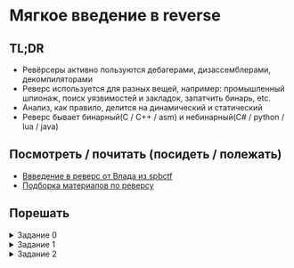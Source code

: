 # Мягкое введение в reverse

## TL;DR
- Ревёрсеры активно пользуются дебагерами, дизассемблерами, декомпиляторами
- Реверс используется для разных вещей, например: промышленный шпионаж, поиск уязвимостей и закладок, запатчить бинарь, etc.
- Анализ, как правило, делится на динамический и статический
- Реверс бывает бинарный(C / C++ / asm) и небинарный(C# / python / lua / java)

## Посмотреть / почитать (посидеть / полежать)
- [Ввведение в реверс от Влада из spbctf](https://www.youtube.com/watch?v=p0u_bsdZCiY)
- [Подборка материалов по реверсу](https://habr.com/ru/company/dsec/blog/334832/)

## Порешать

<details><summary> Задание 0</summary>

```python

#!/usr/bin/env python3

from operator import eq
from typing import Iterable, List

def compose(*funcs):
    def ret(*args, **kwargs):
        prev = funcs[0](*args, **kwargs)
        for func in funcs[1:]:
            prev = func(prev)
        return prev
    return ret

def curry1(func):
    def ret1(x):
        def ret2(*args, **kwargs):
            return func(x, *args, **kwargs)
        return ret2
    return ret1

def conseq(seq : Iterable[str]) -> Iterable[int]:
    count = 0
    prev = None
    for x in seq:
        count += 1
        if x == prev:
            pass
        elif prev == None:
            count -= 1
        else:
            yield count
            count = 0
        prev = x
    count += 1
    yield count

def join(seq : Iterable[int]) -> List[int]:
    r = []
    for x in seq:
        r.append(x)
    return r

check = compose( conseq
               , join
               , curry1(eq)([2, 1, 2, 3, 1, 2])
               )

if __name__ == "__main__":
    s = input("gimme string: ")
    if check(s):
        print("alright")
    else:
        print("bad")
```
</details>

<details><summary> Задание 1</summary>

<details><summary>Main.hs</summary>

```haskell

module Main where

import Data.ByteString      (getLine)
import Data.ByteString.Lazy (fromStrict)
import License              (parseLicense)

import Prelude hiding (getLine)


main :: IO ()
main = do
    putStrLn "Star Force game protection system.\nEnter your license key:"
    keyStr <- fromStrict <$> getLine
    key <- runEither $ parseLicense keyStr
    print key
    if key == (12, 34, 56)
    then putStrLn "Access granted"
    else putStrLn "Access denied"


runEither :: Either String a -> IO a
runEither (Left err)  = error err
runEither (Right val) = pure val
```

</details>

<details><summary>License.hs</summary>

```haskell
{-# LANGUAGE OverloadedStrings #-}
module License
( parseLicense
) where

import Data.Bits            (shiftL, (.|.))
import Data.ByteString.Lazy (ByteString, unpack, length, take, split)
import Data.Monoid          ((<>))
import Data.Word            (Word8)
import Data.ByteString.Base64.Lazy (decode)

import Prelude hiding (length, take, words)


parseLicense :: ByteString -> Either String (Integer, Integer, Integer)
parseLicense val = do
    parsedChunks <- traverse parseLicensePart . split 0x2d $ val
    only3 parsedChunks
  where
    only3 [x, y, z] = pure (x, y, z)
    only3 _ = Left "Incorrect chunk amount"


parseLicensePart :: ByteString -> Either String Integer
parseLicensePart str = do
    words <- fmap unpack . decode . extend $ str
    pure $ concatWordsOnto 0 words
  where
    extend :: ByteString -> ByteString
    extend bs = case length bs `mod` 4 of
                0 -> bs
                n -> take (4 - n) "AAAA" <> bs
    --
    concatWordsOnto :: Integer -> [Word8] -> Integer
    concatWordsOnto res []     = res
    concatWordsOnto res (w:ws) = let res' = shiftL res 8 .|. fromIntegral w
                                 in concatWordsOnto res' ws

```

</details>

</details>

<details><summary> Задание 2</summary>
 
 ```c
 #include <stdlib.h>
#include <stdio.h>
#include <pthread.h>

#define FLAG_LEN 20

void * checking(void *arg) {
    char *result = malloc(sizeof(char));
    char *argument = (char *)arg;
    *result = (argument[0]+argument[1]) ^ argument[2];
    return result;
}

int highly_optimized_parallel_comparsion(char *user_string)
{
    int initialization_number;
    int i;
    char generated_string[FLAG_LEN + 1];
    generated_string[FLAG_LEN] = '\0';

    while ((initialization_number = random()) >= 64);
    
    int first_letter;
    first_letter = (initialization_number % 26) + 97;

    pthread_t thread[FLAG_LEN];
    char differences[FLAG_LEN] = {0, 9, -9, -1, 13, -13, -4, -11, -9, -1, -7, 6, -13, 13, 3, 9, -13, -11, 6, -7};
    char *arguments[20];
    for (i = 0; i < FLAG_LEN; i++) {
        arguments[i] = (char *)malloc(3*sizeof(char));
        arguments[i][0] = first_letter;
        arguments[i][1] = differences[i];
        arguments[i][2] = user_string[i];

        pthread_create((pthread_t*)(thread+i), NULL, checking, arguments[i]);
    }

    void *result;
    int just_a_string[FLAG_LEN] = {115, 116, 114, 97, 110, 103, 101, 95, 115, 116, 114, 105, 110, 103, 95, 105, 116, 95, 105, 115};
    for (i = 0; i < FLAG_LEN; i++) {
        pthread_join(*(thread+i), &result);
        generated_string[i] = *(char *)result + just_a_string[i];
        free(result);
        free(arguments[i]);
    }

    int is_ok = 1;
    for (i = 0; i < FLAG_LEN; i++) {
        if (generated_string[i] != just_a_string[i])
            return 0;
    }

    return 1;
}

int main()
{
    char *user_string = (char *)calloc(FLAG_LEN+1, sizeof(char));
    fgets(user_string, FLAG_LEN+1, stdin);
    int is_ok = highly_optimized_parallel_comparsion(user_string);
    if (is_ok)
        printf("You win!\n");
    else
        printf("Wrong!\n");
    return 0;
}
 ```
  
</details>

